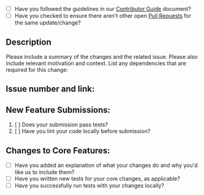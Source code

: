 - [ ] Have you followed the guidelines in our [Contributor Guide](https://bcg-x-official.github.io/artkit/contributor_guide/how_to_contribute.html) document?
- [ ] Have you checked to ensure there aren't other open [Pull Requests](https://github.com/BCG-X-Official/artkit/pulls) for the same update/change?

## Description

Please include a summary of the changes and the related issue. Please also include relevant motivation and context. List any dependencies that are required for this change:

## Issue number and link:

## New Feature Submissions:

1. [ ] Does your submission pass tests?
2. [ ] Have you lint your code locally before submission?

## Changes to Core Features:

- [ ] Have you added an explanation of what your changes do and why you'd like us to include them?
- [ ] Have you written new tests for your core changes, as applicable?
- [ ] Have you successfully run tests with your changes locally?
